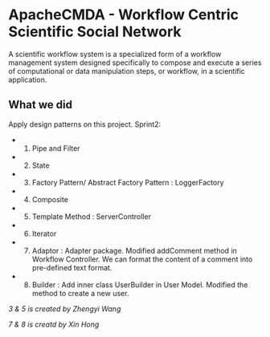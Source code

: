 # ApacheCMDA - Workflow Centric Scientific Social Network

A scientific workflow system is a specialized form of a workflow management system designed specifically to compose and execute a series of computational or data manipulation steps, or workflow, in a scientific application.

## What we did
Apply design patterns on this project.
Sprint2:
* 1. Pipe and Filter
* 2. State
* 3. Factory Pattern/ Abstract Factory Pattern :  LoggerFactory
* 4. Composite
* 5. Template Method : ServerController
* 6. Iterator
* 7. Adaptor : Adapter package. Modified addComment method in Workflow Controller. We can format the content of a comment into pre-defined text format.
* 8. Builder : Add inner class UserBuilder in User Model. Modified the method to create a new user.

*3 & 5 is created by Zhengyi Wang*

*7 & 8 is creatd by Xin Hong*

